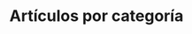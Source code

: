 ---
title: "Artículos por categoría"
layout: categories
permalink: /categories/
author_profile: true
---